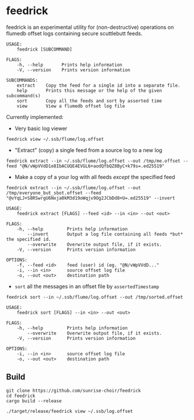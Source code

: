 # feedrick

feedrick is an experimental utility for (non-destructive) operations on
flumedb offset logs containing secure scuttlebutt feeds.

```
USAGE:
    feedrick [SUBCOMMAND]

FLAGS:
    -h, --help       Prints help information
    -V, --version    Prints version information

SUBCOMMANDS:
    extract    Copy the feed for a single id into a separate file.
    help       Prints this message or the help of the given subcommand(s)
    sort       Copy all the feeds and sort by asserted time
    view       View a flumedb offset log file
```

Currently implemented:

- Very basic log viewer
```
feedrick view ~/.ssb/flume/log.offset
```

- "Extract" (copy) a single feed from a source log to a new log

```
feedrick extract --in ~/.ssb/flume/log.offset --out /tmp/me.offset --feed "@N/vWpVVdD1e8IbACUQE4EVGL6+aodQfbQZ8ByC+k79s=.ed25519"
```

- Make a copy of a your log with all feeds *except* the specified feed
```
feedrick extract --in ~/.ssb/flume/log.offset --out /tmp/everyone_but_sbot.offset --feed "@vYqLJ+S8RSwrgU6Nxja0kM3d19oWqjv9Og2JCbDd8+U=.ed25519" --invert
```

```
USAGE:
    feedrick extract [FLAGS] --feed <id> --in <in> --out <out>

FLAGS:
    -h, --help         Prints help information
        --invert       Output a log file containing all feeds *but* the specified id.
        --overwrite    Overwrite output file, if it exists.
    -V, --version      Prints version information

OPTIONS:
    -f, --feed <id>    feed (user) id (eg. "@N/vWpVVdD..."
    -i, --in <in>      source offset log file
    -o, --out <out>    destination path
```


- `sort` all the messages in an offset file by `assertedTimestamp`
```
feedrick sort --in ~/.ssb/flume/log.offset --out /tmp/sorted.offset 
```

```
USAGE:
    feedrick sort [FLAGS] --in <in> --out <out>

FLAGS:
    -h, --help         Prints help information
        --overwrite    Overwrite output file, if it exists.
    -V, --version      Prints version information

OPTIONS:
    -i, --in <in>      source offset log file
    -o, --out <out>    destination path
```

## Build

```
git clone https://github.com/sunrise-choir/feedrick
cd feedrick
cargo build --release

./target/release/feedrick view ~/.ssb/log.offset
```
